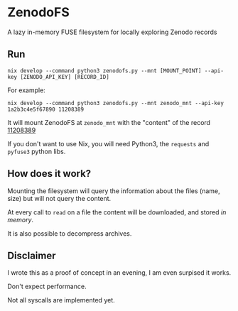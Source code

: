 # ZenodoFS

A lazy in-memory FUSE filesystem for locally exploring Zenodo records

## Run

```
nix develop --command python3 zenodofs.py --mnt [MOUNT_POINT] --api-key [ZENODO_API_KEY] [RECORD_ID]
```

For example:

```
nix develop --command python3 zenodofs.py --mnt zenodo_mnt --api-key 1a2b3c4e5f67890 11208389
```

It will mount ZenodoFS at `zenodo_mnt` with the "content" of the record [11208389](https://zenodo.org/records/11208389)


If you don't want to use Nix, you will need Python3, the `requests` and `pyfuse3` python libs.

## How does it work?

Mounting the filesystem will query the information about the files (name, size) but will not query the content.

At every call to `read` on a file the content will be downloaded, and stored *in memory*.

It is also possible to decompress archives.

## Disclaimer

I wrote this as a proof of concept in an evening, I am even surpised it works.

Don't expect performance.

Not all syscalls are implemented yet.
